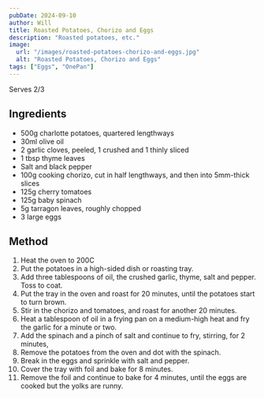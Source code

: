 ```yaml
---
pubDate: 2024-09-10
author: Will
title: Roasted Potatoes, Chorizo and Eggs
description: "Roasted potatoes, etc."
image:
  url: "/images/roasted-potatoes-chorizo-and-eggs.jpg"
  alt: "Roasted Potatoes, Chorizo and Eggs"
tags: ["Eggs", "OnePan"]
---
```


Serves 2/3
## Ingredients
* 500g charlotte potatoes, quartered lengthways
* 30ml olive oil
* 2 garlic cloves, peeled, 1 crushed and 1 thinly sliced
* 1 tbsp thyme leaves
* Salt and black pepper
* 100g cooking chorizo, cut in half lengthways, and then into 5mm-thick slices
* 125g cherry tomatoes
* 125g baby spinach
* 5g tarragon leaves, roughly chopped
* 3 large eggs

## Method
1. Heat the oven to 200C
2. Put the potatoes in a high-sided dish or roasting tray. 
3. Add three tablespoons of oil, the crushed garlic, thyme, salt and pepper. Toss to coat. 
4. Put the tray in the oven and roast for 20 minutes, until the potatoes start to turn brown. 
5. Stir in the chorizo and tomatoes, and roast for another 20 minutes. 
6. Heat a tablespoon of oil in a frying pan on a medium-high heat and fry the garlic for a minute or two. 
7. Add the spinach and a pinch of salt and continue to fry, stirring, for 2 minutes, 
8. Remove the potatoes from the oven and dot with the spinach. 
9. Break in the eggs and sprinkle with salt and pepper. 
10. Cover the tray with foil and bake for 8 minutes. 
11. Remove the foil and continue to bake for 4 minutes, until the eggs are cooked but the yolks are runny. 